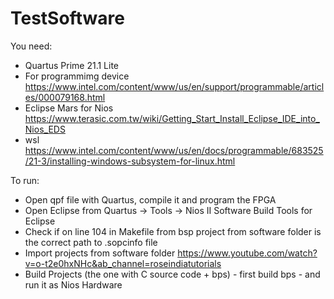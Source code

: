 # TestSoftware
You need:
- Quartus Prime 21.1 Lite
- For programmimg device https://www.intel.com/content/www/us/en/support/programmable/articles/000079168.html
- Eclipse Mars for Nios https://www.terasic.com.tw/wiki/Getting_Start_Install_Eclipse_IDE_into_Nios_EDS
- wsl https://www.intel.com/content/www/us/en/docs/programmable/683525/21-3/installing-windows-subsystem-for-linux.html

To run:
- Open qpf file with Quartus, compile it and program the FPGA
- Open Eclipse from Quartus -> Tools -> Nios II Software Build Tools for Eclipse
- Check if on line 104 in Makefile from bsp project from software folder is the correct path to .sopcinfo file
- Import projects from software folder https://www.youtube.com/watch?v=o-t2e0hxNHc&ab_channel=roseindiatutorials
- Build Projects (the one with C source code + bps) - first build bps - and run it as Nios Hardware
